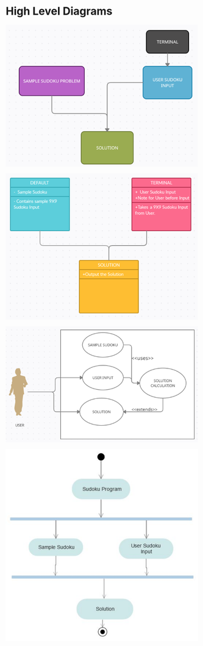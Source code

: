﻿
# High Level Diagrams


![Architecture Diagram](https://github.com/Roopesh16/Stepin-Mini-Project/blob/main/2_Design/architechture%20high.png)


![Class Diagram](https://github.com/Roopesh16/Stepin-Mini-Project/blob/main/2_Design/class_high.png)


![Use Case Diagram](https://github.com/Roopesh16/Stepin-Mini-Project/blob/main/2_Design/usecase_H.png)


![Activity Diagram](https://github.com/Roopesh16/Stepin-Mini-Project/blob/main/2_Design/action_H.jpg)
